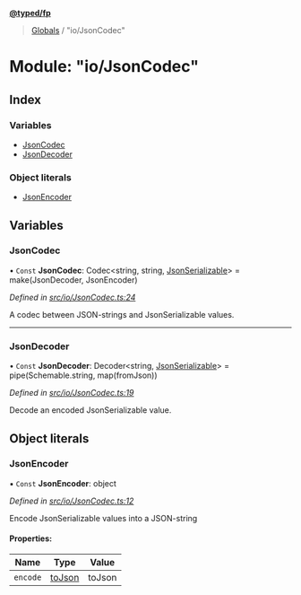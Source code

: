 **[@typed/fp](../README.md)**

> [Globals](../globals.md) / "io/JsonCodec"

# Module: "io/JsonCodec"

## Index

### Variables

* [JsonCodec](_io_jsoncodec_.md#jsoncodec)
* [JsonDecoder](_io_jsoncodec_.md#jsondecoder)

### Object literals

* [JsonEncoder](_io_jsoncodec_.md#jsonencoder)

## Variables

### JsonCodec

• `Const` **JsonCodec**: Codec\<string, string, [JsonSerializable](_logic_json_.md#jsonserializable)> = make(JsonDecoder, JsonEncoder)

*Defined in [src/io/JsonCodec.ts:24](https://github.com/TylorS/typed-fp/blob/6ccb290/src/io/JsonCodec.ts#L24)*

A codec between JSON-strings and JsonSerializable values.

___

### JsonDecoder

• `Const` **JsonDecoder**: Decoder\<string, [JsonSerializable](_logic_json_.md#jsonserializable)> = pipe(Schemable.string, map(fromJson))

*Defined in [src/io/JsonCodec.ts:19](https://github.com/TylorS/typed-fp/blob/6ccb290/src/io/JsonCodec.ts#L19)*

Decode an encoded JsonSerializable value.

## Object literals

### JsonEncoder

▪ `Const` **JsonEncoder**: object

*Defined in [src/io/JsonCodec.ts:12](https://github.com/TylorS/typed-fp/blob/6ccb290/src/io/JsonCodec.ts#L12)*

Encode JsonSerializable values into a JSON-string

#### Properties:

Name | Type | Value |
------ | ------ | ------ |
`encode` | [toJson](_logic_json_.md#tojson) | toJson |
